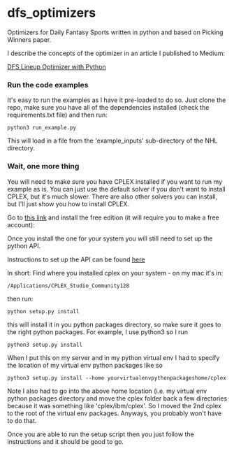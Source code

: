# dfs_optimizers
Optimizers for Daily Fantasy Sports written in python and based on Picking Winners paper.

I describe the concepts of the optimizer in an article I published to Medium:

[DFS Lineup Optimizer with Python](https://medium.com/@jarvisnederlof/dfs-lineup-optimizer-with-python-296e822a5309)

### Run the code examples

It's easy to run the examples as I have it pre-loaded to do so. Just clone the repo, make sure you have all of the dependencies installed (check the requirements.txt file) and then run:

```python3 run_example.py```

This will load in a file from the 'example_inputs' sub-directory of the NHL directory.

### Wait, one more thing
You will need to make sure you have CPLEX installed if you want to run my example as is. You can just use the default solver if you don't want to install CPLEX, but it's much slower. There are also other solvers you can install, but I'll just show you how to install CPLEX. 

Go to [this link](https://www.ibm.com/products/ilog-cplex-optimization-studio) and install the free edition (it will require you to make a free account):

Once you install the one for your system you will still need to set up the python API. 

Instructions to set up the API can be found [here](https://www.ibm.com/support/knowledgecenter/SSSA5P_12.7.1/ilog.odms.cplex.help/CPLEX/GettingStarted/topics/set_up/Python_setup.html)

In short: Find where you installed cplex on your system - on my mac it's in:

`/Applications/CPLEX_Studio_Community128`

then run:

`python setup.py install`

this will install it in you python packages directory, so make sure it goes to the right python packages. For example, I use python3 so I run

`python3 setup.py install`

When I put this on my server and in my python virtual env I had to specify the location of my virtual env python packages like so

`python3 setup.py install --home yourvirtualenvpythonpackageshome/cplex`

Note I also had to go into the above home location (i.e. my virtual env python packages directory and move the cplex folder back a few directories because it was something like 'cplex/ibm/cplex'. So I moved the 2nd cplex to the root of the virtual env packages. Anyways, you probably won't have to do that.

Once you are able to run the setup script then you just follow the instructions and it should be good to go.
